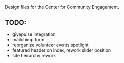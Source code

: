 Design files for the Center for Community Engagement.

TODO:
-----
- givepulse integration
- mailchimp form
- reorganize volunteer events spotlight
- featured header on index, rework slider position
- site heirarchy rework
